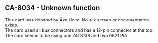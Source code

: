 ## CA-8034 - Unknown function
This card was donated by Åke Holm. No silk screen or documentation exists.  
The card used all bus connectors and has a 12-pin connector at the top.  
The card seems to be using one 74LS138 and two 6821 PIA